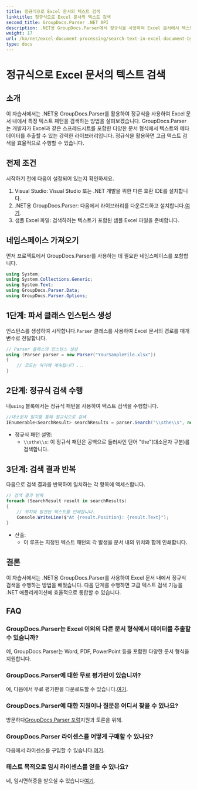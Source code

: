 ```yaml
---
title: 정규식으로 Excel 문서의 텍스트 검색
linktitle: 정규식으로 Excel 문서의 텍스트 검색
second_title: GroupDocs.Parser .NET API
description: .NET용 GroupDocs.Parser에서 정규식을 사용하여 Excel 문서에서 텍스트를 검색하는 방법을 알아보세요. 고급 텍스트 검색을 효율적으로 수행합니다.
weight: 17
url: /ko/net/excel-document-processing/search-text-in-excel-document-by-regular-expression/
type: docs
---
```

# 정규식으로 Excel 문서의 텍스트 검색

## 소개
이 자습서에서는 .NET용 GroupDocs.Parser를 활용하여 정규식을 사용하여 Excel 문서 내에서 특정 텍스트 패턴을 검색하는 방법을 살펴보겠습니다. GroupDocs.Parser는 개발자가 Excel과 같은 스프레드시트를 포함한 다양한 문서 형식에서 텍스트와 메타데이터를 추출할 수 있는 강력한 라이브러리입니다. 정규식을 활용하면 고급 텍스트 검색을 효율적으로 수행할 수 있습니다.
## 전제 조건
시작하기 전에 다음이 설정되어 있는지 확인하세요.
1. Visual Studio: Visual Studio 또는 .NET 개발을 위한 다른 호환 IDE를 설치합니다.
2.  .NET용 GroupDocs.Parser: 다음에서 라이브러리를 다운로드하고 설치합니다.[여기](https://releases.groupdocs.com/parser/net/).
3. 샘플 Excel 파일: 검색하려는 텍스트가 포함된 샘플 Excel 파일을 준비합니다.

## 네임스페이스 가져오기
먼저 프로젝트에서 GroupDocs.Parser를 사용하는 데 필요한 네임스페이스를 포함합니다.
```csharp
using System;
using System.Collections.Generic;
using System.Text;
using GroupDocs.Parser.Data;
using GroupDocs.Parser.Options;
```
## 1단계: 파서 클래스 인스턴스 생성
 인스턴스를 생성하여 시작합니다.`Parser` 클래스를 사용하여 Excel 문서의 경로를 매개변수로 전달합니다.
```csharp
// Parser 클래스의 인스턴스 생성
using (Parser parser = new Parser("YourSampleFile.xlsx"))
{
    // 코드는 여기에 계속됩니다 ...
}
```
## 2단계: 정규식 검색 수행
 내`using` 블록에서는 정규식 패턴을 사용하여 텍스트 검색을 수행합니다.
```csharp
//대소문자 일치를 통해 정규식으로 검색
IEnumerable<SearchResult> searchResults = parser.Search("\\sthe\\s", new SearchOptions(true, false, true));
```
- 정규식 패턴 설명:
  - `\\sthe\\s`: 이 정규식 패턴은 공백으로 둘러싸인 단어 "the"(대소문자 구분)를 검색합니다.
## 3단계: 검색 결과 반복
다음으로 검색 결과를 반복하여 일치하는 각 항목에 액세스합니다.
```csharp
// 검색 결과 반복
foreach (SearchResult result in searchResults)
{
    // 위치와 발견된 텍스트를 인쇄합니다.
    Console.WriteLine($"At {result.Position}: {result.Text}");
}
```
- 산출:
  - 이 루프는 지정된 텍스트 패턴의 각 발생을 문서 내의 위치와 함께 인쇄합니다.

## 결론
이 자습서에서는 .NET용 GroupDocs.Parser를 사용하여 Excel 문서 내에서 정규식 검색을 수행하는 방법을 배웠습니다. 다음 단계를 수행하면 고급 텍스트 검색 기능을 .NET 애플리케이션에 효율적으로 통합할 수 있습니다.

## FAQ
### GroupDocs.Parser는 Excel 이외의 다른 문서 형식에서 데이터를 추출할 수 있습니까?
예, GroupDocs.Parser는 Word, PDF, PowerPoint 등을 포함한 다양한 문서 형식을 지원합니다.
### GroupDocs.Parser에 대한 무료 평가판이 있습니까?
 예, 다음에서 무료 평가판을 다운로드할 수 있습니다.[여기](https://releases.groupdocs.com/).
### GroupDocs.Parser에 대한 지원이나 질문은 어디서 찾을 수 있나요?
 방문하다[GroupDocs.Parser 포럼](https://forum.groupdocs.com/c/parser/17)지원과 토론을 위해.
### GroupDocs.Parser 라이센스를 어떻게 구매할 수 있나요?
 다음에서 라이센스를 구입할 수 있습니다.[여기](https://purchase.groupdocs.com/buy).
### 테스트 목적으로 임시 라이센스를 얻을 수 있나요?
 네, 임시면허증을 받으실 수 있습니다[여기](https://purchase.groupdocs.com/temporary-license/).